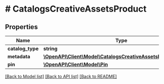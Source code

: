 # # CatalogsCreativeAssetsProduct

## Properties

Name | Type | Description | Notes
------------ | ------------- | ------------- | -------------
**catalog_type** | **string** |  |
**metadata** | [**\OpenAPI\Client\Model\CatalogsCreativeAssetsProductMetadata**](CatalogsCreativeAssetsProductMetadata.md) |  |
**pin** | [**\OpenAPI\Client\Model\Pin**](Pin.md) |  |

[[Back to Model list]](../../README.md#models) [[Back to API list]](../../README.md#endpoints) [[Back to README]](../../README.md)
